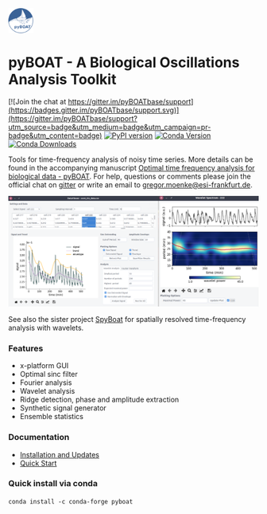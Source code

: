 <img src="./doc/assets/logo_circ128x128.png" alt="DataViewerSpectrum" width="50"/>


# pyBOAT - A Biological Oscillations Analysis Toolkit ##

[![Join the chat at https://gitter.im/pyBOATbase/support](https://badges.gitter.im/pyBOATbase/support.svg)](https://gitter.im/pyBOATbase/support?utm_source=badge&utm_medium=badge&utm_campaign=pr-badge&utm_content=badge) 
[![PyPI version](https://badge.fury.io/py/pyboat.svg)](https://badge.fury.io/py/pyboat)
[![Conda Version](https://img.shields.io/conda/vn/conda-forge/pyboat.svg)](https://anaconda.org/conda-forge/pyboat)
[![Conda Downloads](https://img.shields.io/conda/dn/conda-forge/pyboat.svg)](https://anaconda.org/conda-forge/pyboat) 

Tools for time-frequency analysis of noisy time series. More details can be found in the
accompanying manuscript [Optimal time frequency analysis for biological data - pyBOAT](https://biorxiv.org/cgi/content/short/2020.04.29.067744v3). For help, questions or comments please join the official chat on [gitter](https://gitter.im/pyBOATbase/support) or write an email to gregor.moenke@esi-frankfurt.de. 

<img src="./doc/assets/DataViewerSpectrum.png" alt="DataViewerSpectrum" width="900"/>

See also the sister project [SpyBoat](https://github.com/tensionhead/spyBOAT) for spatially resolved time-frequency analysis with wavelets.

### Features ###

* x-platform GUI
* Optimal sinc filter
* Fourier analysis
* Wavelet analysis 
* Ridge detection, phase and amplitude extraction
* Synthetic signal generator
* Ensemble statistics

### Documentation

- [Installation and Updates](./doc/install.md)
- [Quick Start](./doc/guide.md)

### Quick install via conda

```conda install -c conda-forge pyboat```

